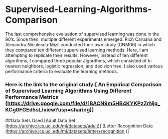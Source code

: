 # **Supervised-Learning-Algorithms-Comparison**

The last comprehensive evaluation of supervised learning was done in the 90’s. 
Since then, multiple different experiments emerged. 
Rich Caruana and Alexandru Niculescu-Mizil conducted their own study (CNM06) in which they compared ten different supervised learning methods. 
Here, I am attempting to replicate their results. However, instead of ten different algorithms, I compared three popular algorithms, which consisted of k-nearest neighbors, logistic regression, and decision tree. 
I also used various performance criteria to evaluate the learning methods.

### **Here is the link to the original study:**[ An Empirical Comparison of Supervised Learning Algorithms Using Different Performance Metrics (https://drive.google.com/file/d/1BACN9m5HB4KYKPzZrNjg_KCg0FGEd5sL/view?usp=sharing)]

##Data Sets Used 
[Adult Data Set (https://archive.ics.uci.edu/ml/datasets/adult)]
[Letter Recognition Data (https://archive.ics.uci.edu/ml/datasets/letter+recognition )]
